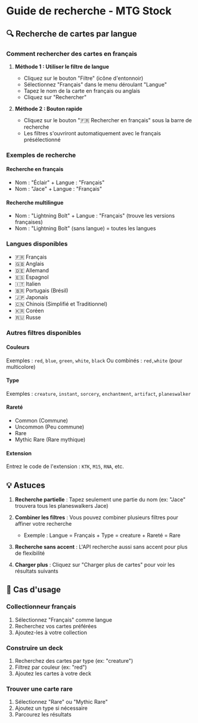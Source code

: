 # Guide de recherche - MTG Stock

## 🔍 Recherche de cartes par langue

### Comment rechercher des cartes en français

1. **Méthode 1 : Utiliser le filtre de langue**
   - Cliquez sur le bouton "Filtre" (icône d'entonnoir)
   - Sélectionnez "Français" dans le menu déroulant "Langue"
   - Tapez le nom de la carte en français ou anglais
   - Cliquez sur "Rechercher"

2. **Méthode 2 : Bouton rapide**
   - Cliquez sur le bouton "🇫🇷 Rechercher en français" sous la barre de recherche
   - Les filtres s'ouvriront automatiquement avec le français présélectionné

### Exemples de recherche

#### Recherche en français
- Nom : "Éclair" + Langue : "Français"
- Nom : "Jace" + Langue : "Français"

#### Recherche multilingue
- Nom : "Lightning Bolt" + Langue : "Français" (trouve les versions françaises)
- Nom : "Lightning Bolt" (sans langue) = toutes les langues

### Langues disponibles
- 🇫🇷 Français
- 🇬🇧 Anglais
- 🇩🇪 Allemand
- 🇪🇸 Espagnol
- 🇮🇹 Italien
- 🇧🇷 Portugais (Brésil)
- 🇯🇵 Japonais
- 🇨🇳 Chinois (Simplifié et Traditionnel)
- 🇰🇷 Coréen
- 🇷🇺 Russe

### Autres filtres disponibles

#### Couleurs
Exemples : `red`, `blue`, `green`, `white`, `black`
Ou combinés : `red,white` (pour multicolore)

#### Type
Exemples : `creature`, `instant`, `sorcery`, `enchantment`, `artifact`, `planeswalker`

#### Rareté
- Common (Commune)
- Uncommon (Peu commune)
- Rare
- Mythic Rare (Rare mythique)

#### Extension
Entrez le code de l'extension : `KTK`, `M15`, `RNA`, etc.

## 💡 Astuces

1. **Recherche partielle** : Tapez seulement une partie du nom (ex: "Jace" trouvera tous les planeswalkers Jace)

2. **Combiner les filtres** : Vous pouvez combiner plusieurs filtres pour affiner votre recherche
   - Exemple : Langue = Français + Type = creature + Rareté = Rare

3. **Recherche sans accent** : L'API recherche aussi sans accent pour plus de flexibilité

4. **Charger plus** : Cliquez sur "Charger plus de cartes" pour voir les résultats suivants

## 🎯 Cas d'usage

### Collectionneur français
1. Sélectionnez "Français" comme langue
2. Recherchez vos cartes préférées
3. Ajoutez-les à votre collection

### Construire un deck
1. Recherchez des cartes par type (ex: "creature")
2. Filtrez par couleur (ex: "red")
3. Ajoutez les cartes à votre deck

### Trouver une carte rare
1. Sélectionnez "Rare" ou "Mythic Rare"
2. Ajoutez un type si nécessaire
3. Parcourez les résultats